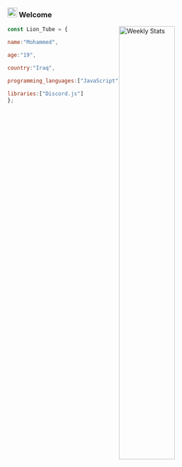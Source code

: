 ### <img src="https://github.com/darshanr27/darshanr27/blob/master/Assets/Hi.gif" width="22px"> Welcome
<a href="https://discord.com/users/81440962496172032" target="_blank">
        <img width="50%" align="right" alt="Weekly Stats" src="https://media.discordapp.net/attachments/1225122185484570735/1233789296608149545/Screenshot_2024-04-27_173533.png?ex=662e5f53&is=662d0dd3&hm=a29d6f34514d503e7ee7127fc3571ffdeffc517bde53e1f339112dd7cf35eafe&=&format=webp&quality=lossless">


```js
const Lion_Tube = {

name:"Mohammed",

age:"19",

country:"Iraq",

programming_languages:["JavaScript"],

libraries:["Discord.js"]
};
```

